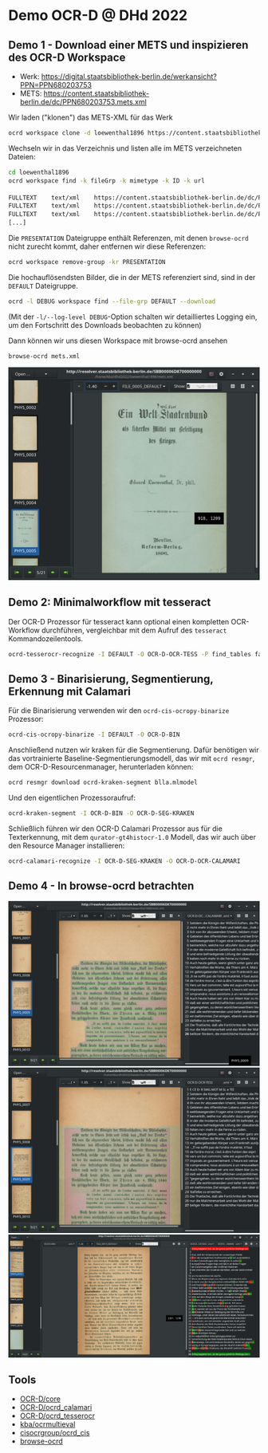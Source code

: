 # Demo OCR-D @ DHd 2022

## Demo 1 - Download einer METS und inspizieren des OCR-D Workspace

* Werk: https://digital.staatsbibliothek-berlin.de/werkansicht?PPN=PPN680203753
* METS: https://content.staatsbibliothek-berlin.de/dc/PPN680203753.mets.xml

Wir laden ("klonen") das METS-XML für das Werk

```sh
ocrd workspace clone -d loewenthal1896 https://content.staatsbibliothek-berlin.de/dc/PPN680203753.mets.xml
```

Wechseln wir in das Verzeichnis und listen alle im METS verzeichneten Dateien:

```sh
cd loewenthal1896
ocrd workspace find -k fileGrp -k mimetype -k ID -k url

FULLTEXT	text/xml	https://content.staatsbibliothek-berlin.de/dc/PPN680203753-00000001.ocr.xml	FILE_0001_FULLTEXT
FULLTEXT	text/xml	https://content.staatsbibliothek-berlin.de/dc/PPN680203753-00000002.ocr.xml	FILE_0002_FULLTEXT
FULLTEXT	text/xml	https://content.staatsbibliothek-berlin.de/dc/PPN680203753-00000003.ocr.xml	FILE_0003_FULLTEXT
[...]
```

Die `PRESENTATION` Dateigruppe enthält Referenzen, mit denen `browse-ocrd` nicht zurecht kommt, daher entfernen wir diese Referenzen:

```sh
ocrd workspace remove-group -kr PRESENTATION
```

Die hochauflösendsten Bilder, die in der METS referenziert sind, sind in der
`DEFAULT` Dateigruppe.

```sh
ocrd -l DEBUG workspace find --file-grp DEFAULT --download
```

(Mit der `-l/--log-level DEBUG`-Option schalten wir detailliertes Logging ein, um den Fortschritt des Downloads beobachten zu können)

Dann können wir uns diesen Workspace mit browse-ocrd ansehen

```sh
browse-ocrd mets.xml
```

![](screenshots/browse-ocrd-01.png)

## Demo 2: Minimalworkflow mit tesseract

Der OCR-D Prozessor für tesseract kann optional einen kompletten OCR-Workflow durchführen, vergleichbar mit dem Aufruf des `tesseract` Kommandozeilentools.

```sh
ocrd-tesserocr-recognize -I DEFAULT -O OCR-D-OCR-TESS -P find_tables false -P textequiv_level word -P segmentation_level region -P model Fraktur
```

## Demo 3 - Binarisierung, Segmentierung, Erkennung mit Calamari

Für die Binarisierung verwenden wir den `ocrd-cis-ocropy-binarize` Prozessor:

```sh
ocrd-cis-ocropy-binarize -I DEFAULT -O OCR-D-BIN
```

Anschließend nutzen wir kraken für die Segmentierung. Dafür benötigen wir das vortrainierte Baseline-Segmentierungsmodell, das wir mit `ocrd resmgr`, dem OCR-D-Resourcenmanager, herunterladen können:

```sh
ocrd resmgr download ocrd-kraken-segment blla.mlmodel
```

Und den eigentlichen Prozessoraufruf:

```sh
ocrd-kraken-segment -I OCR-D-BIN -O OCR-D-SEG-KRAKEN
```

Schließlich führen wir den OCR-D Calamari Prozessor aus für die Texterkennung, mit dem `qurator-gt4histocr-1.0` Modell, das wir auch über den Resource Manager installieren:

```sh
ocrd-calamari-recognize -I OCR-D-SEG-KRAKEN -O OCR-D-OCR-CALAMARI
```

## Demo 4 - In browse-ocrd betrachten

![](screenshots/browse-ocrd-02.png)
![](screenshots/browse-ocrd-03.png)
![](screenshots/browse-ocrd-04.png)

## Tools

* [OCR-D/core](https://github.com/OCR-D/core)
* [OCR-D/ocrd\_calamari](https://github.com/OCR-D/ocrd_calamari)
* [OCR-D/ocrd\_tesserocr](https://github.com/OCR-D/ocrd_tesserocr)
* [kba/ocrmultieval](https://github.com/kba/ocrmultieval)
* [cisocrgroup/ocrd\_cis](https://github.com/OCR-D/ocrd_cis)
* [browse-ocrd](https://github.com/hnesk/browse-ocrd)

